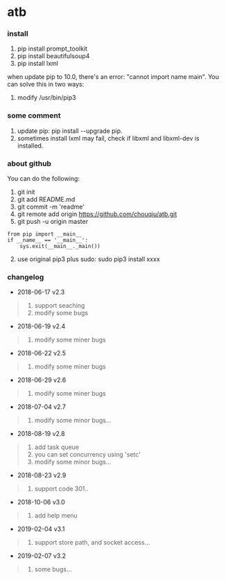 # atb

### install
1. pip install prompt_toolkit
2. pip install beautifulsoup4
3. pip install lxml

when update pip to 10.0, there's an error: "cannot import name main". You can solve this in two ways:
1. modify /usr/bin/pip3

### some comment
1. update pip: pip install --upgrade pip.
2. sometimes install lxml may fail, check if libxml and libxml-dev is installed.

### about github
You can do the following:
1. git init
2. git add README.md
3. git commit -m 'readme'
4. git remote add origin https://github.com/chouqiu/atb.git
5. git push -u origin master

```
from pip import __main__  
if __name__ == '__main__':  
    sys.exit(__main__._main()) 
```
2. use original pip3 plus sudo: sudo pip3 install xxxx
 
### changelog
* 2018-06-17 v2.3
> 1. support seaching
> 2. modify some bugs

* 2018-06-19 v2.4
> 1. modify some miner bugs

* 2018-06-22 v2.5
> 1. modify some miner bugs

* 2018-06-29 v2.6
> 1. modify some miner bugs

* 2018-07-04 v2.7
> 1. modify some minor bugs...

* 2018-08-19 v2.8
> 1. add task queue
> 2. you can set concurrency using 'setc'
> 3. modify some minor bugs...

* 2018-08-23 v2.9
> 1. support code 301..

* 2018-10-06 v3.0
> 1. add help menu

* 2019-02-04 v3.1
> 1. support store path, and socket access...

* 2019-02-07 v3.2
> 1. some bugs...
